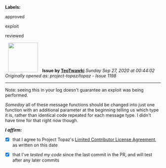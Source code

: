 **Labels:**

approved

exploit

reviewed



<a href="https://github.com/TeoTwawki"><img src="https://avatars0.githubusercontent.com/u/6871475?v=4" width="96" height="96" hspace="10"></img></a> **Issue by [TeoTwawki](https://github.com/TeoTwawki)**
_Sunday Sep 27, 2020 at 00:44:02_
_Originally opened as: project-topaz/topaz - Issue 1198_

----

Note: seeing this in your log doesn't guarantee an exploit was being performed.

*Someday* all of these message functions should be changed into just one function with an additional parameter at the beginning telling us which type it is, rather than identical code repeated for each message type. I didn't have time for that right now though.

<!-- place 'x' mark between square [] brackets to affirm: -->
**_I affirm:_**
- [x] that I agree to Project Topaz's [Limited Contributor License Agreement](http://project-topaz.com/blob/release/CONTRIBUTOR_AGREEMENT.md), as written on this date
- [x] that I've _tested my code_ since the last commit in the PR, and will test after any later commits


